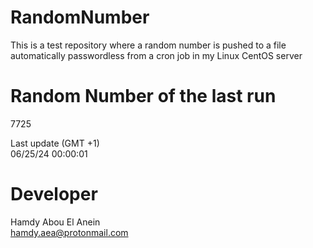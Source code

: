 # RandomNumber    
This is a test repository where a random number is pushed to a file automatically passwordless from a cron job in my Linux CentOS server    
# Random Number of the last run   
7725
      
Last update (GMT +1)    
06/25/24 00:00:01
# Developer    
Hamdy Abou El Anein   
hamdy.aea@protonmail.com
